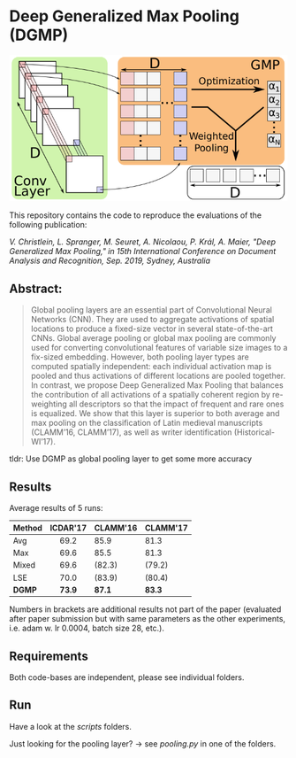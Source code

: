 # Deep Generalized Max Pooling (DGMP)

![DGMP Overview](dgmp.png)

This repository contains the code to reproduce the evaluations
of the following publication:

_V. Christlein, L. Spranger, M. Seuret, A. Nicolaou, P. Král, A. Maier,
"Deep Generalized Max Pooling," in 15th International Conference on Document Analysis and Recognition, Sep. 2019, Sydney, Australia_

## Abstract:
> Global pooling layers are an essential part of Convolutional Neural Networks
> (CNN). They are used to aggregate activations of spatial locations to produce a
> fixed-size vector in several state-of-the-art CNNs. Global average pooling or
> global max pooling are commonly used for converting convolutional features of
> variable size images to a fix-sized embedding. However, both pooling layer
> types are computed spatially independent: each individual activation map is
> pooled and thus activations of different locations are pooled together. In
> contrast, we propose Deep Generalized Max Pooling that balances the
> contribution of all activations of a spatially coherent region by re-weighting
> all descriptors so that the impact of frequent and rare ones is equalized. We
> show that this layer is superior to both average and max pooling on the
> classification of Latin medieval manuscripts (CLAMM’16, CLAMM’17), as well as
> writer identification (Historical-WI’17).

tldr: Use DGMP as global pooling layer to get some more accuracy

## Results

Average results of 5 runs:

| Method   	| ICDAR'17 	| CLAMM'16 	| CLAMM'17 	|
|----------	|:--------:	|----------	|----------	|
| Avg      	|   69.2   	|   85.9   	|   81.3   	|
| Max      	|   69.6   	|   85.5   	|   81.3   	|
| Mixed    	|   69.6   	|  (82.3)  	|  (79.2)   |
| LSE      	|   70.0   	|  (83.9)  	|  (80.4)   |
| **DGMP** 	|     **73.9**  |    **87.1**	  |    **83.3**	  |

Numbers in brackets are additional results not part of the paper (evaluated after paper submission but with same parameters as the other experiments, i.e. adam w. lr 0.0004, batch size 28, etc.). 

## Requirements
Both code-bases are independent, please see individual folders.

## Run
Have a look at the _scripts_ folders.

Just looking for the pooling layer? -> see _pooling.py_ in one of the folders.
